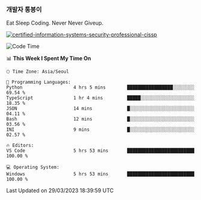 ### 개발자 통붕이
Eat Sleep Coding.
Never Never Giveup.

[![certified-information-systems-security-professional-cissp](https://user-images.githubusercontent.com/44606727/157613689-acd84ec6-5f8f-4e79-89d9-a8d51f033634.png)](https://www.credly.com/badges/f394a010-85a0-450b-9136-8043af01d71c/public_url)

<!--START_SECTION:waka-->
![Code Time](http://img.shields.io/badge/Code%20Time-1%2C501%20hrs%2014%20mins-blue)

📊 **This Week I Spent My Time On** 

```text
🕑︎ Time Zone: Asia/Seoul

💬 Programming Languages: 
Python                   4 hrs 5 mins        █████████████████░░░░░░░░   69.54 % 
TypeScript               1 hr 4 mins         █████░░░░░░░░░░░░░░░░░░░░   18.35 % 
JSON                     14 mins             █░░░░░░░░░░░░░░░░░░░░░░░░   04.11 % 
Bash                     12 mins             █░░░░░░░░░░░░░░░░░░░░░░░░   03.56 % 
INI                      9 mins              █░░░░░░░░░░░░░░░░░░░░░░░░   02.57 % 

🔥 Editors: 
VS Code                  5 hrs 53 mins       █████████████████████████   100.00 % 

💻 Operating System: 
Windows                  5 hrs 53 mins       █████████████████████████   100.00 % 
```


 Last Updated on 29/03/2023 18:39:59 UTC
<!--END_SECTION:waka-->
